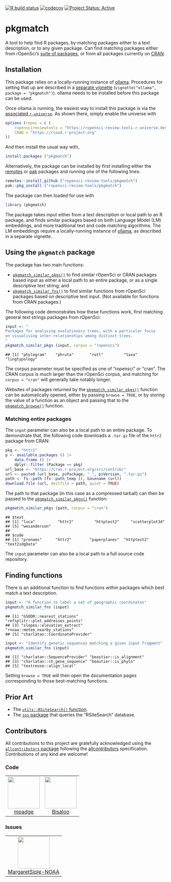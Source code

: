 <!-- badges: start -->

[![R build
status](https://github.com/ropensci-review-tools/pkgmatch/workflows/R-CMD-check/badge.svg)](https://github.com/ropensci-review-tools/pkgmatch/actions?query=workflow%3AR-CMD-check)
[![codecov](https://codecov.io/gh/ropensci-review-tools/pkgmatch/branch/main/graph/badge.svg)](https://app.codecov.io/gh/ropensci-review-tools/pkgmatch)
[![Project Status:
Active](https://www.repostatus.org/badges/latest/active.svg)](https://www.repostatus.org/#active)
<!-- badges: end -->

# pkgmatch

A tool to help find R packages, by matching packages either to a text
description, or to any given package. Can find matching packages either
from rOpenSci’s [suite of packages](https://ropensci.org/packages), or
from all packages currently on [CRAN](https://cran.r-project.org).

## Installation

This package relies on a locally-running instance of
[ollama](https://ollama.com). Procedures for setting that up are
described in a [separate
vignette](https://docs.ropensci.org/pkgmatch/articles/ollama.html)
(`vignette("ollama", package = "pkgmatch")`). ollama needs to be
installed before this package can be used.

Once ollama is running, the easiest way to install this package is via
the [associated
`r-universe`](https://ropensci-review-tools.r-universe.dev/ui#builds).
As shown there, simply enable the universe with

``` r
options (repos = c (
    ropenscireviewtools = "https://ropensci-review-tools.r-universe.dev",
    CRAN = "https://cloud.r-project.org"
))
```

And then install the usual way with,

``` r
install.packages ("pkgmatch")
```

Alternatively, the package can be installed by first installing either
the [remotes](https://remotes.r-lib.org) or
[pak](https://pak.r-lib.org/) packages and running one of the following
lines:

``` r
remotes::install_github ("ropensci-review-tools/pkgmatch")
pak::pkg_install ("ropensci-review-tools/pkgmatch")
```

The package can then loaded for use with

``` r
library (pkgmatch)
```

The package takes input either from a text description or local path to
an R package, and finds similar packages based on both Language Model
(LM) embeddings, and more traditional text and code matching algorithms.
The LM embeddings require a locally-running instance of
[ollama](https://ollama.com), as described in a separate vignette.

## Using the `pkgmatch` package

The package has two main functions:

- [`pkgmatch_similar_pkgs()`](https://docs.ropensci.org/pkgmatch/reference/pkgmatch_similar_pkgs.html)
  to find similar rOpenSci or CRAN packages based input as either a
  local path to an entire package, or as a single descriptive text
  string; and
- [`pkgmatch_similar_fns()`](https://docs.ropensci.org/pkgmatch/reference/pkgmatch_similar_fns.html)
  to find similar functions from rOpenSci packages based on descriptive
  text input. (Not available for functions from CRAN packages.)

The following code demonstrates how these functions work, first matching
general text strings packages from rOpenSci:

``` r
input <- "
Packages for analysing evolutionary trees, with a particular focus
on visualising inter-relationships among distinct trees.
"
pkgmatch_similar_pkgs (input, corpus = "ropensci")
```

    ## [1] "phylogram"    "phruta"       "rotl"         "taxa"         "lingtypology"

The corpus parameter must be specified as one of “ropensci” or “cran”.
The CRAN corpus is much larger than the rOpenSci corpus, and matching
for `corpus = "cran"` will generally take notably longer.

Websites of packages returned by the
[`pkgmatch_similar_pkgs()`](https://docs.ropensci.org/pkgmatch/reference/pkgmatch_similar_pkgs.html)
function can be automatically opened, either by passing `browse = TRUE`,
or by storing the value of a function as an object and passing that to
the
[`pkgmatch_browse()`](https://docs.ropensci.org/pkgmatch/reference/pkgmatch_browse.html)
function.

### Matching entire packages

The `input` parameter can also be a local path to an entire package. To
demonstrate that, the following code downloads a `.tar.gz` file of the
`httr2` package from CRAN:

``` r
pkg <- "httr2"
p <- available.packages () |>
    data.frame () |>
    dplyr::filter (Package == pkg)
url_base <- "https://cran.r-project.org/src/contrib/"
url <- paste0 (url_base, p$Package, "_", p$Version, ".tar.gz")
path <- fs::path (fs::path_temp (), basename (url))
download.file (url, destfile = path, quiet = TRUE)
```

The path to that package (in this case as a compressed tarball) can then
be passed to the
[`pkgmatch_similar_pkgs()`](https://docs.ropensci.org/pkgmatch/reference/pkgmatch_similar_pkgs.html)
function:

``` r
pkgmatch_similar_pkgs (path, corpus = "cran")
```

    ## $text
    ## [1] "luca"          "httr2"         "httptest2"     "scatterplot3d"
    ## [5] "wesanderson"  
    ## 
    ## $code
    ## [1] "prenoms"      "httr2"        "paperplanes"  "httptest2"    "text2sdgData"

The `input` parameter can also be a local path to a full source code
repository.

## Finding functions

There is an additional function to find functions within packages which
best match a text description.

``` r
input <- "A function to label a set of geographic coordinates"
pkgmatch_similar_fns (input)
```

    ## [1] "GSODR::nearest_stations"          "refsplitr::plot_addresses_points"
    ## [3] "slopes::elevation_extract"        "rnoaa::meteo_nearby_stations"    
    ## [5] "charlatan::CoordinateProvider"

``` r
input <- "Identify genetic sequences matching a given input fragment"
pkgmatch_similar_fns (input)
```

    ## [1] "charlatan::SequenceProvider" "beastier::is_alignment"     
    ## [3] "charlatan::ch_gene_sequence" "beautier::is_phylo"         
    ## [5] "textreuse::align_local"

Setting `browse = TRUE` will then open the documentation pages
corresponding to those best-matching functions.

## Prior Art

- The [`utils::RSiteSearch()`
  function](https://stat.ethz.ch/R-manual/R-devel/library/utils/html/RSiteSearch.html).
- The [`sos` package](https://github.com/sbgraves237/sos) that queries
  the “RSiteSearch” database.

## Contributors

<!-- ALL-CONTRIBUTORS-LIST:START - Do not remove or modify this section -->

<!-- prettier-ignore-start -->

<!-- markdownlint-disable -->

All contributions to this project are gratefully acknowledged using the
[`allcontributors` package](https://github.com/ropensci/allcontributors)
following the [allcontributors](https://allcontributors.org)
specification. Contributions of any kind are welcome!

### Code

<table>

<tr>

<td align="center">

<a href="https://github.com/mpadge">
<img src="https://avatars.githubusercontent.com/u/6697851?v=4" width="100px;" alt=""/>
</a><br>
<a href="https://github.com/ropensci-review-tools/pkgmatch/commits?author=mpadge">mpadge</a>
</td>

<td align="center">

<a href="https://github.com/Bisaloo">
<img src="https://avatars.githubusercontent.com/u/10783929?v=4" width="100px;" alt=""/>
</a><br>
<a href="https://github.com/ropensci-review-tools/pkgmatch/commits?author=Bisaloo">Bisaloo</a>
</td>

</tr>

</table>

### Issues

<table>

<tr>

<td align="center">

<a href="https://github.com/MargaretSiple-NOAA">
<img src="https://avatars.githubusercontent.com/u/73858992?u=7ea549d423535a74d69a75ff6303af35496290fb&v=4" width="100px;" alt=""/>
</a><br>
<a href="https://github.com/ropensci-review-tools/pkgmatch/issues?q=is%3Aissue+author%3AMargaretSiple-NOAA">MargaretSiple-NOAA</a>
</td>

</tr>

</table>

<!-- markdownlint-enable -->

<!-- prettier-ignore-end -->

<!-- ALL-CONTRIBUTORS-LIST:END -->
